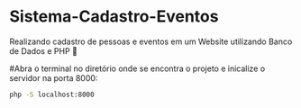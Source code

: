 # Sistema-Cadastro-Eventos
Realizando cadastro de pessoas e eventos em um Website utilizando Banco de Dados e PHP :elephant:

#Abra o terminal no diretório onde se encontra o projeto 
e inicalize o servidor na porta 8000:
```bash
php -S localhost:8000
```
